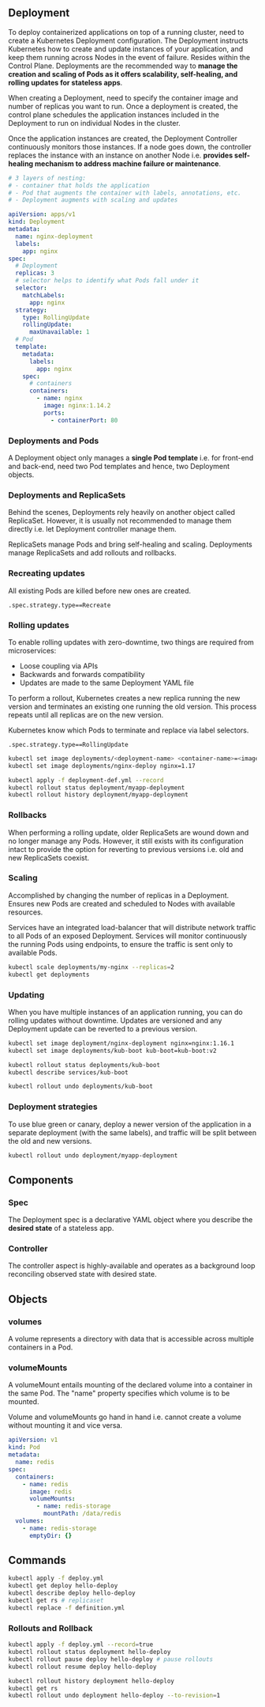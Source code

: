 ## Deployment

To deploy containerized applications on top of a running cluster, need to create a Kubernetes Deployment configuration. The Deployment instructs Kubernetes how to create and update instances of your application, and keep them running across Nodes in the event of failure. Resides within the Control Plane. Deployments are the recommended way to **manage the creation and scaling of Pods as it offers scalability, self-healing, and rolling updates for stateless apps**.

When creating a Deployment, need to specify the container image and number of replicas you want to run. Once a deployment is created, the control plane schedules the application instances included in the Deployment to run on individual Nodes in the cluster.

Once the application instances are created, the Deployment Controller continuously monitors those instances. If a node goes down, the controller replaces the instance with an instance on another Node i.e. **provides self-healing mechanism to address machine failure or maintenance**.

```yaml
# 3 layers of nesting:
# - container that holds the application
# - Pod that augments the container with labels, annotations, etc.
# - Deployment augments with scaling and updates

apiVersion: apps/v1
kind: Deployment
metadata:
  name: nginx-deployment
  labels:
    app: nginx
spec:
  # Deployment
  replicas: 3
  # selector helps to identify what Pods fall under it
  selector:
    matchLabels:
      app: nginx
  strategy:
    type: RollingUpdate
    rollingUpdate:
      maxUnavailable: 1
  # Pod
  template:
    metadata:
      labels:
        app: nginx
    spec:
      # containers
      containers:
        - name: nginx
          image: nginx:1.14.2
          ports:
            - containerPort: 80
```

### Deployments and Pods

A Deployment object only manages a **single Pod template** i.e. for front-end and back-end, need two Pod templates and hence, two Deployment objects.

### Deployments and ReplicaSets

Behind the scenes, Deployments rely heavily on another object called ReplicaSet. However, it is usually not recommended to manage them directly i.e. let Deployment controller manage them.

ReplicaSets manage Pods and bring self-healing and scaling. Deployments manage ReplicaSets and add rollouts and rollbacks.

### Recreating updates

All existing Pods are killed before new ones are created.

```
.spec.strategy.type==Recreate
```

### Rolling updates

To enable rolling updates with zero-downtime, two things are required from microservices:

- Loose coupling via APIs
- Backwards and forwards compatibility
- Updates are made to the same Deployment YAML file

To perform a rollout, Kubernetes creates a new replica running the new version and terminates an existing one running the old version. This process repeats until all replicas are on the new version.

Kubernetes know which Pods to terminate and replace via label selectors.

```
.spec.strategy.type==RollingUpdate
```

```sh
kubectl set image deployments/<deployment-name> <container-name>=<image-name>:<version>
kubectl set image deployments/nginx-deploy nginx=1.17

kubectl apply -f deployment-def.yml --record
kubectl rollout status deployment/myapp-deployment
kubectl rollout history deployment/myapp-deployment
```

### Rollbacks

When performing a rolling update, older ReplicaSets are wound down and no longer manage any Pods. However, it still exists with its configuration intact to provide the option for reverting to previous versions i.e. old and new ReplicaSets coexist.

### Scaling

Accomplished by changing the number of replicas in a Deployment. Ensures new Pods are created and scheduled to Nodes with available resources.

Services have an integrated load-balancer that will distribute network traffic to all Pods of an exposed Deployment. Services will monitor continuously the running Pods using endpoints, to ensure the traffic is sent only to available Pods.

```sh
kubectl scale deployments/my-nginx --replicas=2
kubectl get deployments
```

### Updating

When you have multiple instances of an application running, you can do rolling updates without downtime. Updates are versioned and any Deployment update can be reverted to a previous version.

```sh
kubectl set image deployment/nginx-deployment nginx=nginx:1.16.1
kubectl set image deployments/kub-boot kub-boot=kub-boot:v2

kubectl rollout status deployments/kub-boot
kubectl describe services/kub-boot

kubectl rollout undo deployments/kub-boot
```

### Deployment strategies

To use blue green or canary, deploy a newer version of the application in a separate deployment (with the same labels), and traffic will be split between the old and new versions.

```sh
kubectl rollout undo deployment/myapp-deployment
```

## Components

### Spec

The Deployment spec is a declarative YAML object where you describe the **desired state** of a stateless app.

### Controller

The controller aspect is highly-available and operates as a background loop reconciling observed state with desired state.

## Objects

### volumes

A volume represents a directory with data that is accessible across multiple containers in a Pod.

### volumeMounts

A volumeMount entails mounting of the declared volume into a container in the same Pod. The "name" property specifies which volume is to be mounted.

Volume and volumeMounts go hand in hand i.e. cannot create a volume without mounting it and vice versa.

```yaml
apiVersion: v1
kind: Pod
metadata:
  name: redis
spec:
  containers:
    - name: redis
      image: redis
      volumeMounts:
        - name: redis-storage
          mountPath: /data/redis
  volumes:
    - name: redis-storage
      emptyDir: {}
```

## Commands

```sh
kubectl apply -f deploy.yml
kubectl get deploy hello-deploy
kubectl describe deploy hello-deploy
kubectl get rs # replicaset
kubectl replace -f definition.yml
```

### Rollouts and Rollback

```sh
kubectl apply -f deploy.yml --record=true
kubectl rollout status deployment hello-deploy
kubectl rollout pause deploy hello-deploy # pause rollouts
kubectl rollout resume deploy hello-deploy
```

```sh
kubectl rollout history deployment hello-deploy
kubectl get rs
kubectl rollout undo deployment hello-deploy --to-revision=1
```
